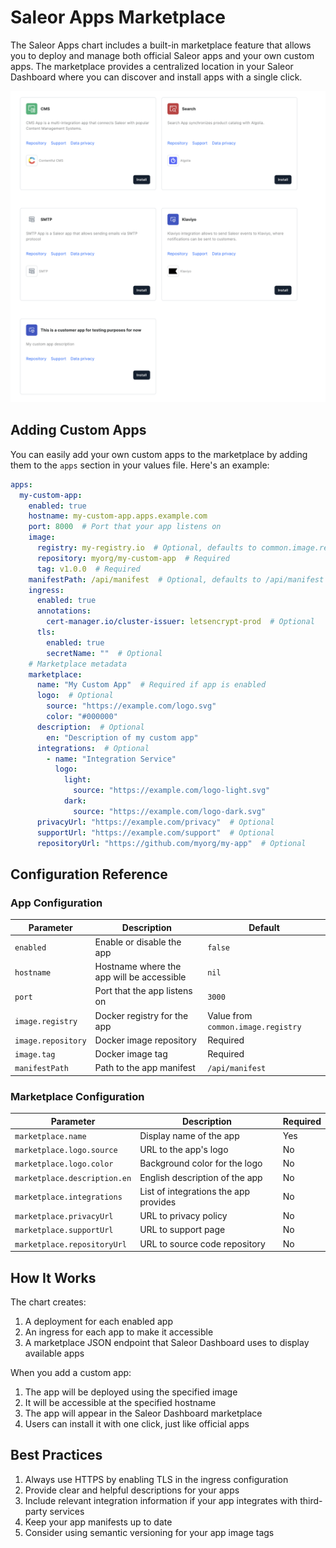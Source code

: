 # Saleor Apps Marketplace

The Saleor Apps chart includes a built-in marketplace feature that allows you to deploy and manage both official Saleor apps and your own custom apps. The marketplace provides a centralized location in your Saleor Dashboard where you can discover and install apps with a single click.

![Saleor Apps Marketplace](./images/marketplaceImage.png)

## Adding Custom Apps

You can easily add your own custom apps to the marketplace by adding them to the `apps` section in your values file. Here's an example:

```yaml
apps:
  my-custom-app:
    enabled: true
    hostname: my-custom-app.apps.example.com
    port: 8000  # Port that your app listens on
    image:
      registry: my-registry.io  # Optional, defaults to common.image.registry
      repository: myorg/my-custom-app  # Required
      tag: v1.0.0  # Required
    manifestPath: /api/manifest  # Optional, defaults to /api/manifest
    ingress:
      enabled: true
      annotations:
        cert-manager.io/cluster-issuer: letsencrypt-prod  # Optional
      tls:
        enabled: true
        secretName: ""  # Optional
    # Marketplace metadata
    marketplace:
      name: "My Custom App"  # Required if app is enabled
      logo:  # Optional
        source: "https://example.com/logo.svg"
        color: "#000000"
      description:  # Optional
        en: "Description of my custom app"
      integrations:  # Optional
        - name: "Integration Service"
          logo:
            light:
              source: "https://example.com/logo-light.svg"
            dark:
              source: "https://example.com/logo-dark.svg"
      privacyUrl: "https://example.com/privacy"  # Optional
      supportUrl: "https://example.com/support"  # Optional
      repositoryUrl: "https://github.com/myorg/my-app"  # Optional
```

## Configuration Reference

### App Configuration

| Parameter | Description | Default |
|-----------|-------------|---------|
| `enabled` | Enable or disable the app | `false` |
| `hostname` | Hostname where the app will be accessible | `nil` |
| `port` | Port that the app listens on | `3000` |
| `image.registry` | Docker registry for the app | Value from `common.image.registry` |
| `image.repository` | Docker image repository | Required |
| `image.tag` | Docker image tag | Required |
| `manifestPath` | Path to the app manifest | `/api/manifest` |

### Marketplace Configuration

| Parameter | Description | Required |
|-----------|-------------|----------|
| `marketplace.name` | Display name of the app | Yes |
| `marketplace.logo.source` | URL to the app's logo | No |
| `marketplace.logo.color` | Background color for the logo | No |
| `marketplace.description.en` | English description of the app | No |
| `marketplace.integrations` | List of integrations the app provides | No |
| `marketplace.privacyUrl` | URL to privacy policy | No |
| `marketplace.supportUrl` | URL to support page | No |
| `marketplace.repositoryUrl` | URL to source code repository | No |

## How It Works

The chart creates:
1. A deployment for each enabled app
2. An ingress for each app to make it accessible
3. A marketplace JSON endpoint that Saleor Dashboard uses to display available apps

When you add a custom app:
1. The app will be deployed using the specified image
2. It will be accessible at the specified hostname
3. The app will appear in the Saleor Dashboard marketplace
4. Users can install it with one click, just like official apps

## Best Practices

1. Always use HTTPS by enabling TLS in the ingress configuration
2. Provide clear and helpful descriptions for your apps
3. Include relevant integration information if your app integrates with third-party services
4. Keep your app manifests up to date
5. Consider using semantic versioning for your app image tags

